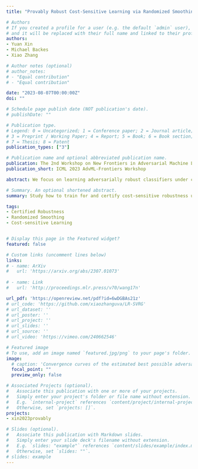 ```yaml
---
title: "Provably Robust Cost-Sensitive Learning via Randomized Smoothing"

# Authors
# If you created a profile for a user (e.g. the default `admin` user), write the username (folder name) here 
# and it will be replaced with their full name and linked to their profile.
authors:
- Yuan Xin
- Michael Backes
- Xiao Zhang

# Author notes (optional)
# author_notes:
# - "Equal contribution"
# - "Equal contribution"

date: "2023-08-07T00:00:00Z"
doi: ""

# Schedule page publish date (NOT publication's date).
# publishDate: ""

# Publication type.
# Legend: 0 = Uncategorized; 1 = Conference paper; 2 = Journal article;
# 3 = Preprint / Working Paper; 4 = Report; 5 = Book; 6 = Book section;
# 7 = Thesis; 8 = Patent
publication_types: ["3"]

# Publication name and optional abbreviated publication name.
publication: The 2nd Workshop on New Frontiers in Adversarial Machine Learning at ICML 2023
publication_short: ICML 2023 AdvML-Frontiers Workshop

abstract: We focus on learning adversarially robust classifiers under cost-sensitive scenarios, where the potential harm of different classwise adversarial transformations is encoded in a cost matrix. Existing methods either are empirical that cannot certify robustness or suffer from inherent scalability issues. In this work, we study whether randomized smoothing, a scalable robustness certification framework, can be leveraged to certify cost-sensitive robustness. We first show how to extend the vanilla certification pipeline to provide rigorous guarantees for cost-sensitive robustness. However, when adapting the standard randomized smoothing method to train for cost-sensitive robustness, we observe that the naive reweighting scheme does not achieve a desirable performance due to the indirect optimization of the base classifier. Inspired by this observation, we propose a more direct training method with fine-grained certified radius optimization schemes designed for different data subgroups. Experiments on image benchmarks demonstrate that our method significantly improves certified cost-sensitive robustness without sacrificing overall accuracy.

# Summary. An optional shortened abstract.
summary: Study how to train for and certify cost-sensitive robustness using randomized smoothing.

tags: 
- Certified Robustness
- Randomized Smoothing
- Cost-sensitive Learning


# Display this page in the Featured widget?
featured: false

# Custom links (uncomment lines below)
links:
# - name: ArXiv
#   url: 'https://arxiv.org/abs/2307.01073'
  
# - name: Link
#   url: 'http://proceedings.mlr.press/v70/wang17n'

url_pdf: 'https://openreview.net/pdf?id=6wDGBAs21z'
# url_code: 'https://github.com/xiaozhanguva/LR-SVRG'
# url_dataset: ''
# url_poster: ''
# url_project: ''
# url_slides: ''
# url_source: ''
# url_video: 'https://vimeo.com/240662546'

# Featured image
# To use, add an image named `featured.jpg/png` to your page's folder. 
image:
  # caption: 'Convergence curves of the estimated best possible adversarial risk'
  focal_point: ""
  preview_only: false

# Associated Projects (optional).
#   Associate this publication with one or more of your projects.
#   Simply enter your project's folder or file name without extension.
#   E.g. `internal-project` references `content/project/internal-project/index.md`.
#   Otherwise, set `projects: []`.
projects:
- xin2023provably

# Slides (optional).
#   Associate this publication with Markdown slides.
#   Simply enter your slide deck's filename without extension.
#   E.g. `slides: "example"` references `content/slides/example/index.md`.
#   Otherwise, set `slides: ""`.
# slides: example
---
```


<!-- {{% callout note %}}
Click the *Cite* button above to demo the feature to enable visitors to import publication metadata into their reference management software.
{{% /callout %}}

{{% callout note %}}
Create your slides in Markdown - click the *Slides* button to check out the example.
{{% /callout %}}

Supplementary notes can be added here, including [code, math, and images](https://wowchemy.com/docs/writing-markdown-latex/). -->
